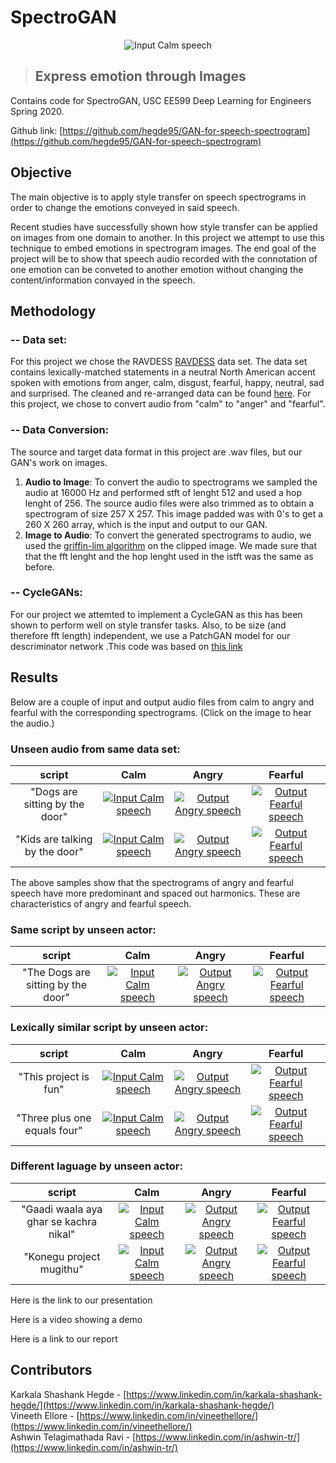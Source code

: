 # SpectroGAN
<p align="center">
    <img src="/GAN-for-speech-spectrogram/results/calm_orig1.jpg" alt="Input Calm speech"/>
</p>

>## Express emotion through Images


Contains code for SpectroGAN, USC EE599 Deep Learning for Engineers Spring 2020.

Github link: [https://github.com/hegde95/GAN-for-speech-spectrogram](https://github.com/hegde95/GAN-for-speech-spectrogram) <br/>



## Objective <br />
The main objective is to apply style transfer on speech spectrograms in order to change the emotions conveyed in said speech.<br/>

Recent studies have successfully shown how style transfer can be applied on images from one domain to another. In this project we attempt to use this technique to embed emotions in spectrogram images. The end goal of the project will be to show that speech audio recorded with the connotation of one emotion can be conveted to another emotion without changing the content/information convayed in the speech. <br />


## Methodology <br/>
### -- Data set: <br/>
For this project we chose the RAVDESS [RAVDESS](https://zenodo.org/record/1188976#.Xq-sIvJKg5k) data set. The data set contains lexically-matched statements in a neutral North American accent spoken with emotions from anger, calm, disgust, fearful, happy, neutral, sad and surprised. The cleaned and re-arranged data can be found [here](https://drive.google.com/drive/folders/12o5dMpEHqxIb8Qm9yHZB0s9at2lw3KPM?usp=sharing). For this project, we chose to convert audio from "calm" to "anger" and "fearful". 
<br />
### -- Data Conversion: <br/>
The source and target data format in this project are .wav files, but our GAN's work on images. 
1. **Audio to Image**: To convert the audio to spectrograms we sampled the audio at 16000 Hz and performed stft of lenght 512 and used a hop lenght of 256. The source audio files were also trimmed as to obtain a spectrogram of size 257 X 257. This image padded was with 0's to get a 260 X 260 array, which is the input and output to our GAN.
2. **Image to Audio**: To convert the generated spectrograms to audio, we used the [griffin-lim algorithm](https://www.researchgate.net/publication/261315209_A_Fast_Griffin-Lim_Algorithm) on the clipped image. We made sure that that the fft lenght and the hop lenght used in the istft was the same as before.<br />

### -- CycleGANs: <br/>
For our project we attemted to implement a CycleGAN as this has been shown to perform well on style transfer tasks. Also, to be size (and therefore fft length) independent, we use a PatchGAN model for our descriminator network .This code was based on [this link](https://machinelearningmastery.com/cyclegan-tutorial-with-keras/)<br />

## Results <br/>
Below are a couple of input and output audio files from calm to angry and fearful with the corresponding spectrograms. (Click on the image to hear the audio.) <br/>

### Unseen audio from same data set:<br />

|script|                                                      Calm                                                      |                                                         Angry                                                          |                                                         Fearful                                                          |
| :--------------------------------------------------------------------------------------------------------------: | :--------------------------------------------------------------------------------------------------------------: | :----------------------------------------------------------------------------------------------------------------------------: | :----------------------------------------------------------------------------------------------------------------------------: |
|"Dogs are sitting by the door"|   [![Input Calm speech](/GAN-for-speech-spectrogram/results/calm_orig1.jpg "Input Calm speech")](/GAN-for-speech-spectrogram/results/calm_orig1.wav)    |   [![Output Angry speech](/GAN-for-speech-spectrogram/results/calm_orig1_Anger_generated.jpg "Output Angry speech")](/GAN-for-speech-spectrogram/results/calm_orig1_Anger_generated.wav) |   [![Output Fearful speech](/GAN-for-speech-spectrogram/results/calm_orig1_Fearful_generated.jpg "Output Fearful speech")](/GAN-for-speech-spectrogram/results/calm_orig1_Fearful_generated.wav) |
|"Kids are talking by the door"|   [![Input Calm speech](/GAN-for-speech-spectrogram/results/calm_orig2.jpg "Input Calm speech")](/GAN-for-speech-spectrogram/results/calm_orig2.wav)    |   [![Output Angry speech](/GAN-for-speech-spectrogram/results/calm_orig2_Anger_generated.jpg "Output Angry speech")](/GAN-for-speech-spectrogram/results/calm_orig2_Anger_generated.wav) |   [![Output Fearful speech](/GAN-for-speech-spectrogram/results/calm_orig2_Fearful_generated.jpg "Output Fearful speech")](/GAN-for-speech-spectrogram/results/calm_orig2_Fearful_generated.wav) |

The above samples show that the spectrograms of angry and fearful speech have more predominant and spaced out harmonics. These are characteristics of angry and fearful speech.<br />

### Same script by unseen actor:<br />

|script|                                                      Calm                                                      |                                                         Angry                                                          |                                                         Fearful                                                          |
| :--------------------------------------------------------------------------------------------------------------: | :--------------------------------------------------------------------------------------------------------------: | :----------------------------------------------------------------------------------------------------------------------------: | :----------------------------------------------------------------------------------------------------------------------------: |
|"The Dogs are sitting by the door"|   [![Input Calm speech](/GAN-for-speech-spectrogram/results/calm_eng2.jpg "Input Calm speech")](/GAN-for-speech-spectrogram/results/calm_eng2.wav)    |   [![Output Angry speech](/GAN-for-speech-spectrogram/results/calm_eng2_Anger_generated.jpg "Output Angry speech")](/GAN-for-speech-spectrogram/results/calm_eng2_Anger_generated.wav) |   [![Output Fearful speech](/GAN-for-speech-spectrogram/results/calm_eng2_Fearful_generated.jpg "Output Fearful speech")](/GAN-for-speech-spectrogram/results/calm_eng2_Fearful_generated.wav) |

### Lexically similar script by unseen actor:<br />

|script|                                                      Calm                                                      |                                                         Angry                                                          |                                                         Fearful                                                          |
| :--------------------------------------------------------------------------------------------------------------: | :--------------------------------------------------------------------------------------------------------------: | :----------------------------------------------------------------------------------------------------------------------------: | :----------------------------------------------------------------------------------------------------------------------------: |
|"This project is fun"|   [![Input Calm speech](/GAN-for-speech-spectrogram/results/calm_eng1.jpg "Input Calm speech")](/GAN-for-speech-spectrogram/results/calm_eng1.wav)    |   [![Output Angry speech](/GAN-for-speech-spectrogram/results/calm_eng1_Anger_generated.jpg "Output Angry speech")](/GAN-for-speech-spectrogram/results/calm_eng1_Anger_generated.wav) |   [![Output Fearful speech](/GAN-for-speech-spectrogram/results/calm_eng1_Fearful_generated.jpg "Output Fearful speech")](/GAN-for-speech-spectrogram/results/calm_eng1_Fearful_generated.wav) |
|"Three plus one equals four"|   [![Input Calm speech](/GAN-for-speech-spectrogram/results/calm_eng3.jpg "Input Calm speech")](/GAN-for-speech-spectrogram/results/calm_eng3.wav)    |   [![Output Angry speech](/GAN-for-speech-spectrogram/results/calm_eng3_Anger_generated.jpg "Output Angry speech")](/GAN-for-speech-spectrogram/results/calm_eng3_Anger_generated.wav) |   [![Output Fearful speech](/GAN-for-speech-spectrogram/results/calm_eng3_Fearful_generated.jpg "Output Fearful speech")](/GAN-for-speech-spectrogram/results/calm_eng3_Fearful_generated.wav) |

### Different laguage by unseen actor:<br />

|script|                                                      Calm                                                      |                                                         Angry                                                          |                                                         Fearful                                                          |
| :--------------------------------------------------------------------------------------------------------------: | :--------------------------------------------------------------------------------------------------------------: | :----------------------------------------------------------------------------------------------------------------------------: | :----------------------------------------------------------------------------------------------------------------------------: |
|"Gaadi waala aya ghar se kachra nikal"|   [![Input Calm speech](/GAN-for-speech-spectrogram/results/calm_hin.jpg "Input Calm speech")](/GAN-for-speech-spectrogram/results/calm_hin.wav)    |   [![Output Angry speech](/GAN-for-speech-spectrogram/results/calm_hin_Anger_generated.jpg "Output Angry speech")](/GAN-for-speech-spectrogram/results/calm_hin_Anger_generated.wav) |   [![Output Fearful speech](/GAN-for-speech-spectrogram/results/calm_hin_Fearful_generated.jpg "Output Fearful speech")](/GAN-for-speech-spectrogram/results/calm_hin_Fearful_generated.wav) |
|"Konegu project mugithu"|   [![Input Calm speech](/GAN-for-speech-spectrogram/results/calm_kan.jpg "Input Calm speech")](/GAN-for-speech-spectrogram/results/calm_kan.wav)    |   [![Output Angry speech](/GAN-for-speech-spectrogram/results/calm_kan_Anger_generated.jpg "Output Angry speech")](/GAN-for-speech-spectrogram/results/calm_kan_Anger_generated.wav) |   [![Output Fearful speech](/GAN-for-speech-spectrogram/results/calm_kan_Fearful_generated.jpg "Output Fearful speech")](/GAN-for-speech-spectrogram/results/calm_kan_Fearful_generated.wav) |



Here is the link to our presentation<br/>

Here is a video showing a demo<br/>

Here is a link to our report<br/>

## Contributors <br/>
Karkala Shashank Hegde - [https://www.linkedin.com/in/karkala-shashank-hegde/](https://www.linkedin.com/in/karkala-shashank-hegde/)<br/>
Vineeth Ellore - [https://www.linkedin.com/in/vineethellore/](https://www.linkedin.com/in/vineethellore/) <br/>
Ashwin Telagimathada Ravi - [https://www.linkedin.com/in/ashwin-tr/](https://www.linkedin.com/in/ashwin-tr/)<br/>
